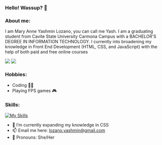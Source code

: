 ### Hello! Wassup? 👋

<!--
*yashiidev/yashiidev* is a ✨ special ✨ repository because its README.md (this file) appears on your GitHub profile.

Here are some ideas to get you started:
-->
### About me:
  I am Mary Anne Yashmin Lozano, you can call me Yash. I am a graduating student from Cavite State University Carmona Campus with a BACHELOR'S
  DEGREE IN INFORMATION TECHNOLOGY. I currently into broadening my knowledge in Front End Development (HTML, CSS, and JavaScript) with the help of both paid and free 
  online courses
  
<a href="mailto: lozano.yashmin@gmail.com">
<img src="https://img.shields.io/badge/-lozano.yashmin%40gmail.com-7B83EB?&style=for-the-badge&logo=Microsoft-outlook&logoColor=white" ></a> <a  href="https://www.instagram.com/yashii.gif/">   <img src="https://img.shields.io/badge/@yashii.gif-%23E4405F.svg?&style=for-the-badge&logo=instagram&logoColor=white"></a>
  
### Hobbies:
  - Coding 👩‍💻
  - Playing FPS games 🎮
  
### Skills:
[![My Skills](https://skillicons.dev/icons?i=js,html,css)](https://skillicons.dev)

- 🍳 I’m currently expanding my knowledge in CSS
- 📫 Email me here: <a href="mailto: lozano.yashmin@gmail.com">lozano.yashmin@gmail.com</a>
- 🍕 Pronouns: She/Her
